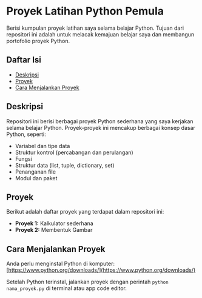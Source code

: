 # Proyek Latihan Python Pemula

Berisi kumpulan proyek latihan saya selama belajar Python. Tujuan dari repositori ini adalah untuk melacak kemajuan belajar saya dan membangun portofolio proyek Python.

## Daftar Isi

* [Deskripsi](#deskripsi)
* [Proyek](#proyek)
* [Cara Menjalankan Proyek](#cara-menjalankan-proyek)
  
## Deskripsi

Repositori ini berisi berbagai proyek Python sederhana yang saya kerjakan selama belajar Python. Proyek-proyek ini mencakup berbagai konsep dasar Python, seperti:

* Variabel dan tipe data
* Struktur kontrol (percabangan dan perulangan)
* Fungsi
* Struktur data (list, tuple, dictionary, set)
* Penanganan file
* Modul dan paket

## Proyek

Berikut adalah daftar proyek yang terdapat dalam repositori ini:

* **Proyek 1:** Kalkulator sederhana
* **Proyek 2:** Membentuk Gambar

## Cara Menjalankan Proyek

Anda perlu menginstal Python di komputer: [https://www.python.org/downloads/](https://www.python.org/downloads/)

Setelah Python terinstal, jalankan proyek dengan perintah `python nama_proyek.py` di terminal atau app code editor.
